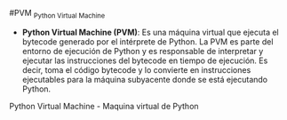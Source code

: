 #PVM <sub>Python Virtual Machine</sub> 

- **Python Virtual Machine (PVM)**: Es una máquina virtual que ejecuta el bytecode generado por el intérprete de Python. La PVM es parte del entorno de ejecución de Python y es responsable de interpretar y ejecutar las instrucciones del bytecode en tiempo de ejecución. Es decir, toma el código bytecode y lo convierte en instrucciones ejecutables para la máquina subyacente donde se está ejecutando Python.

Python Virtual Machine - Maquina virtual de Python
